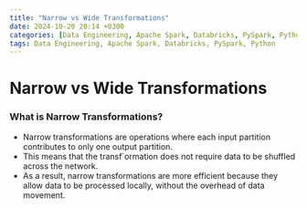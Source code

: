 ```yaml
---
title: "Narrow vs Wide Transformations"
date: 2024-10-20 20:14 +0300
categories: [Data Engineering, Apache Spark, Databricks, PySpark, Python]
tags: Data Engineering, Apache Spark, Databricks, PySpark, Python
---
```


# Narrow vs Wide Transformations

### What is Narrow Transformations?
- Narrow transformations are operations where each input partition contributes to only one output partition.
- This means that the transf`ormation does not require data to be shuffled across the network.
- As a result, narrow transformations are more efficient because they allow data to be processed locally, without the overhead of data movement.